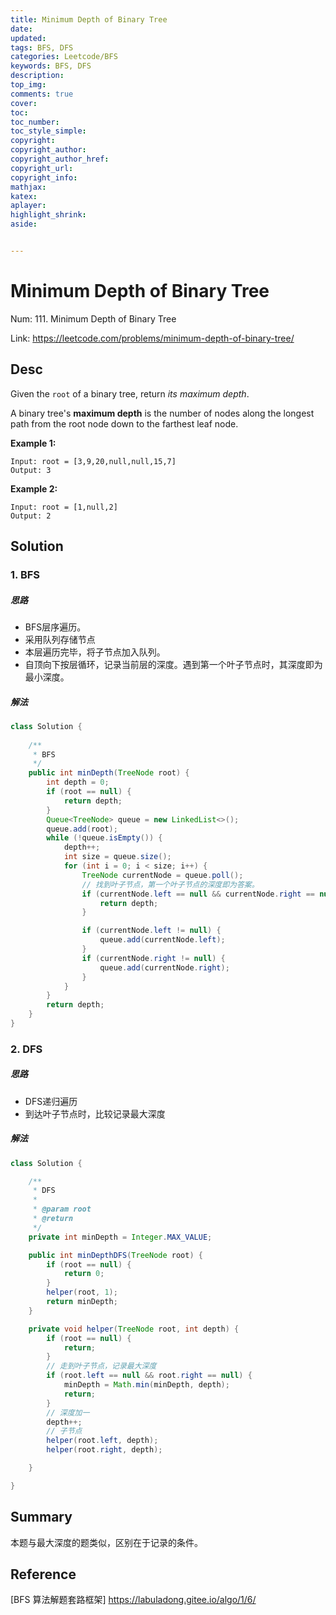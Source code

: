 ```yaml
---
title: Minimum Depth of Binary Tree
date: 
updated:
tags: BFS, DFS
categories: Leetcode/BFS
keywords: BFS, DFS
description:
top_img:
comments: true
cover:
toc:
toc_number:
toc_style_simple:
copyright:
copyright_author:
copyright_author_href:
copyright_url:
copyright_info:
mathjax:
katex:
aplayer:
highlight_shrink:
aside:


---
```


# Minimum Depth of Binary Tree

Num: 111. Minimum Depth of Binary Tree

Link: https://leetcode.com/problems/minimum-depth-of-binary-tree/



## Desc

Given the `root` of a binary tree, return *its maximum depth*.

A binary tree's **maximum depth** is the number of nodes along the longest path from the root node down to the farthest leaf node.

 **Example 1:**

```
Input: root = [3,9,20,null,null,15,7]
Output: 3
```

**Example 2:**

```
Input: root = [1,null,2]
Output: 2
```

 

## Solution

### 1. BFS

##### 思路

- BFS层序遍历。
- 采用队列存储节点
- 本层遍历完毕，将子节点加入队列。
- 自顶向下按层循环，记录当前层的深度。遇到第一个叶子节点时，其深度即为最小深度。

##### 解法 

```java
class Solution {
  
    /**
     * BFS
     */
    public int minDepth(TreeNode root) {
        int depth = 0;
        if (root == null) {
            return depth;
        }
        Queue<TreeNode> queue = new LinkedList<>();
        queue.add(root);
        while (!queue.isEmpty()) {
            depth++;
            int size = queue.size();
            for (int i = 0; i < size; i++) {
                TreeNode currentNode = queue.poll();
              	// 找到叶子节点，第一个叶子节点的深度即为答案。
                if (currentNode.left == null && currentNode.right == null) {
                    return depth;
                }

                if (currentNode.left != null) {
                    queue.add(currentNode.left);
                }
                if (currentNode.right != null) {
                    queue.add(currentNode.right);
                }
            }
        }
        return depth;
    }
}
```

 

### 2. DFS

##### 思路

- DFS递归遍历
- 到达叶子节点时，比较记录最大深度



##### 解法  

```java
class Solution {

    /**
     * DFS
     *
     * @param root
     * @return
     */
    private int minDepth = Integer.MAX_VALUE;

    public int minDepthDFS(TreeNode root) {
        if (root == null) {
            return 0;
        }
        helper(root, 1);
        return minDepth;
    }

    private void helper(TreeNode root, int depth) {
        if (root == null) {
            return;
        }
        // 走到叶子节点，记录最大深度
        if (root.left == null && root.right == null) {
            minDepth = Math.min(minDepth, depth);
            return;
        }
        // 深度加一
        depth++;
        // 子节点
        helper(root.left, depth);
        helper(root.right, depth);

    }

}

```

 

 

## Summary

本题与最大深度的题类似，区别在于记录的条件。

## Reference

[BFS 算法解题套路框架] https://labuladong.gitee.io/algo/1/6/
